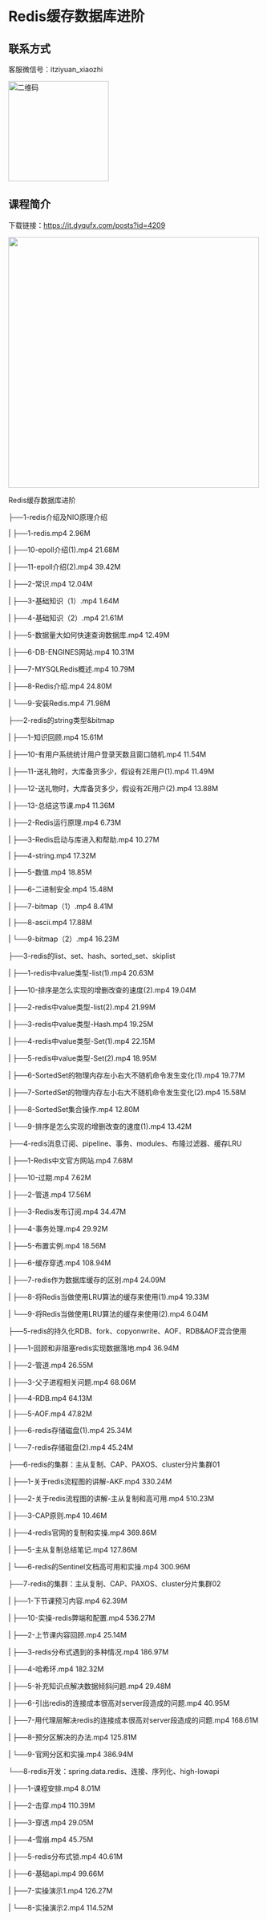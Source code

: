 # Redis缓存数据库进阶

## 联系方式

客服微信号：itziyuan_xiaozhi

<img src="https://ziyuanyun.oss-cn-guangzhou.aliyuncs.com/common/20240614073449/666b82192834a.jpg" width="200" height="200" alt="二维码">

## 课程简介

下载链接：https://it.dyqufx.com/posts?id=4209

<img src="https://ziyuanyun.oss-cn-guangzhou.aliyuncs.com/yun/20240627073831/667ca6773d752.jpg" width="500" alt="">

  

 Redis缓存数据库进阶

 ├──1-redis介绍及NIO原理介绍

 | ├──1-redis.mp4 2.96M

 | ├──10-epoll介绍(1).mp4 21.68M

 | ├──11-epoll介绍(2).mp4 39.42M

 | ├──2-常识.mp4 12.04M

 | ├──3-基础知识（1）.mp4 1.64M

 | ├──4-基础知识（2）.mp4 21.61M

 | ├──5-数据量大如何快速查询数据库.mp4 12.49M

 | ├──6-DB-ENGINES网站.mp4 10.31M

 | ├──7-MYSQLRedis概述.mp4 10.79M

 | ├──8-Redis介绍.mp4 24.80M

 | └──9-安装Redis.mp4 71.98M

 ├──2-redis的string类型&amp;bitmap

 | ├──1-知识回顾.mp4 15.61M

 | ├──10-有用户系统统计用户登录天数且窗口随机.mp4 11.54M

 | ├──11-送礼物时，大库备货多少，假设有2E用户(1).mp4 11.49M

 | ├──12-送礼物时，大库备货多少，假设有2E用户(2).mp4 13.88M

 | ├──13-总结这节课.mp4 11.36M

 | ├──2-Redis运行原理.mp4 6.73M

 | ├──3-Redis启动与库进入和帮助.mp4 10.27M

 | ├──4-string.mp4 17.32M

 | ├──5-数值.mp4 18.85M

 | ├──6-二进制安全.mp4 15.48M

 | ├──7-bitmap（1）.mp4 8.41M

 | ├──8-ascii.mp4 17.88M

 | └──9-bitmap（2）.mp4 16.23M

 ├──3-redis的list、set、hash、sorted_set、skiplist

 | ├──1-redis中value类型-list(1).mp4 20.63M

 | ├──10-排序是怎么实现的增删改查的速度(2).mp4 19.04M

 | ├──2-redis中value类型-list(2).mp4 21.99M

 | ├──3-redis中value类型-Hash.mp4 19.25M

 | ├──4-redis中value类型-Set(1).mp4 22.15M

 | ├──5-redis中value类型-Set(2).mp4 18.95M

 | ├──6-SortedSet的物理内存左小右大不随机命令发生变化(1).mp4 19.77M

 | ├──7-SortedSet的物理内存左小右大不随机命令发生变化(2).mp4 15.58M

 | ├──8-SortedSet集合操作.mp4 12.80M

 | └──9-排序是怎么实现的增删改查的速度(1).mp4 13.42M

 ├──4-redis消息订阅、pipeline、事务、modules、布隆过滤器、缓存LRU

 | ├──1-Redis中文官方网站.mp4 7.68M

 | ├──10-过期.mp4 7.62M

 | ├──2-管道.mp4 17.56M

 | ├──3-Redis发布订阅.mp4 34.47M

 | ├──4-事务处理.mp4 29.92M

 | ├──5-布置实例.mp4 18.56M

 | ├──6-缓存穿透.mp4 108.94M

 | ├──7-redis作为数据库缓存的区别.mp4 24.09M

 | ├──8-将Redis当做使用LRU算法的缓存来使用(1).mp4 19.33M

 | └──9-将Redis当做使用LRU算法的缓存来使用(2).mp4 6.04M

 ├──5-redis的持久化RDB、fork、copyonwrite、AOF、RDB&amp;AOF混合使用

 | ├──1-回顾和非阻塞redis实现数据落地.mp4 36.94M

 | ├──2-管道.mp4 26.55M

 | ├──3-父子进程相关问题.mp4 68.06M

 | ├──4-RDB.mp4 64.13M

 | ├──5-AOF.mp4 47.82M

 | ├──6-redis存储磁盘(1).mp4 25.34M

 | └──7-redis存储磁盘(2).mp4 45.24M

 ├──6-redis的集群：主从复制、CAP、PAXOS、cluster分片集群01

 | ├──1-关于redis流程图的讲解-AKF.mp4 330.24M

 | ├──2-关于redis流程图的讲解-主从复制和高可用.mp4 510.23M

 | ├──3-CAP原则.mp4 10.46M

 | ├──4-redis官网的复制和实操.mp4 369.86M

 | ├──5-主从复制总结笔记.mp4 127.86M

 | └──6-redis的Sentinel文档高可用和实操.mp4 300.96M

 ├──7-redis的集群：主从复制、CAP、PAXOS、cluster分片集群02

 | ├──1-下节课预习内容.mp4 62.39M

 | ├──10-实操-redis弊端和配置.mp4 536.27M

 | ├──2-上节课内容回顾.mp4 25.14M

 | ├──3-redis分布式遇到的多种情况.mp4 186.97M

 | ├──4-哈希环.mp4 182.32M

 | ├──5-补充知识点解决数据倾斜问题.mp4 29.48M

 | ├──6-引出redis的连接成本很高对server段造成的问题.mp4 40.95M

 | ├──7-用代理层解决redis的连接成本很高对server段造成的问题.mp4 168.61M

 | ├──8-预分区解决的办法.mp4 125.81M

 | └──9-官网分区和实操.mp4 386.94M

 └──8-redis开发：spring.data.redis、连接、序列化、high-lowapi

 | ├──1-课程安排.mp4 8.01M

 | ├──2-击穿.mp4 110.39M

 | ├──3-穿透.mp4 29.05M

 | ├──4-雪崩.mp4 45.75M

 | ├──5-redis分布式锁.mp4 40.61M

 | ├──6-基础api.mp4 99.66M

 | ├──7-实操演示1.mp4 126.27M

 | └──8-实操演示2.mp4 114.52M

  